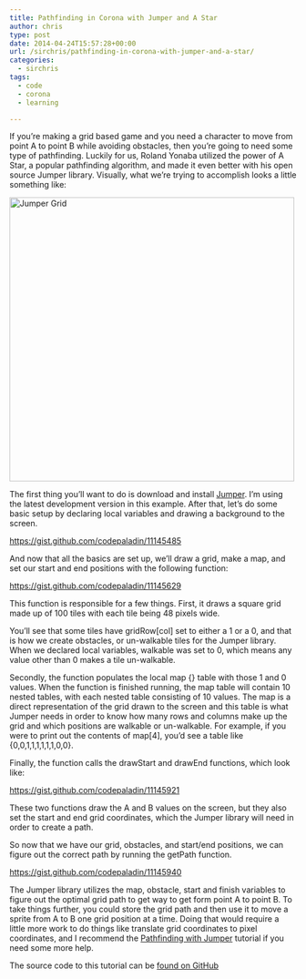 ```yaml
---
title: Pathfinding in Corona with Jumper and A Star
author: chris
type: post
date: 2014-04-24T15:57:28+00:00
url: /sirchris/pathfinding-in-corona-with-jumper-and-a-star/
categories:
  - sirchris
tags:
  - code
  - corona
  - learning

---
```

If you&#8217;re making a grid based game and you need a character to move from point A to point B while avoiding obstacles, then you&#8217;re going to need some type of pathfinding. Luckily for us, Roland Yonaba utilized the power of A Star, a popular pathfinding algorithm, and made it even better with his open source Jumper library. Visually, what we&#8217;re trying to accomplish looks a little something like:
<!--more-->

<div class="inlineimg">
  <img class="alignnone size-full wp-image-371" src="/wp-content/uploads/2014/04/Jumper-Grid1-1.png" alt="Jumper Grid" width="500" height="499" srcset="/wp-content/uploads/2014/04/Jumper-Grid1-1.png 500w, /wp-content/uploads/2014/04/Jumper-Grid1-1-150x150.png 150w, /wp-content/uploads/2014/04/Jumper-Grid1-1-300x300.png 300w, /wp-content/uploads/2014/04/Jumper-Grid1-1-100x100.png 100w" sizes="(max-width: 500px) 100vw, 500px" />
</div>

The first thing you&#8217;ll want to do is download and install [Jumper][1]. I&#8217;m using the latest development version in this example. After that, let&#8217;s do some basic setup by declaring local variables and drawing a background to the screen.

https://gist.github.com/codepaladin/11145485

And now that all the basics are set up, we&#8217;ll draw a grid, make a map, and set our start and end positions with the following function:

https://gist.github.com/codepaladin/11145629

This function is responsible for a few things. First, it draws a square grid made up of 100 tiles with each tile being 48 pixels wide.

You&#8217;ll see that some tiles have gridRow[col] set to either a 1 or a 0, and that is how we create obstacles, or un-walkable tiles for the Jumper library. When we declared local variables, walkable was set to 0, which means any value other than 0 makes a tile un-walkable.

Secondly, the function populates the local map {} table with those 1 and 0 values. When the function is finished running, the map table will contain 10 nested tables, with each nested table consisting of 10 values. The map is a direct representation of the grid drawn to the screen and this table is what Jumper needs in order to know how many rows and columns make up the grid and which positions are walkable or un-walkable. For example, if you were to print out the contents of map[4], you&#8217;d see a table like {0,0,1,1,1,1,1,1,0,0}.

Finally, the function calls the drawStart and drawEnd functions, which look like:

https://gist.github.com/codepaladin/11145921

These two functions draw the A and B values on the screen, but they also set the start and end grid coordinates, which the Jumper library will need in order to create a path.

So now that we have our grid, obstacles, and start/end positions, we can figure out the correct path by running the getPath function.

https://gist.github.com/codepaladin/11145940

The Jumper library utilizes the map, obstacle, start and finish variables to figure out the optimal grid path to get way to get form point A to point B. To take things further, you could store the grid path and then use it to move a sprite from A to B one grid position at a time. Doing that would require a little more work to do things like translate grid coordinates to pixel coordinates, and I recommend the [Pathfinding with Jumper][2] tutorial if you need some more help.

The source code to this tutorial can be [found on GitHub][3]

 [1]: https://github.com/Yonaba/Jumper
 [2]: http://masteringcoronasdk.com/jumper-pathfinding-tutorial-a/
 [3]: https://github.com/codepaladin/Jumper-Tutorial